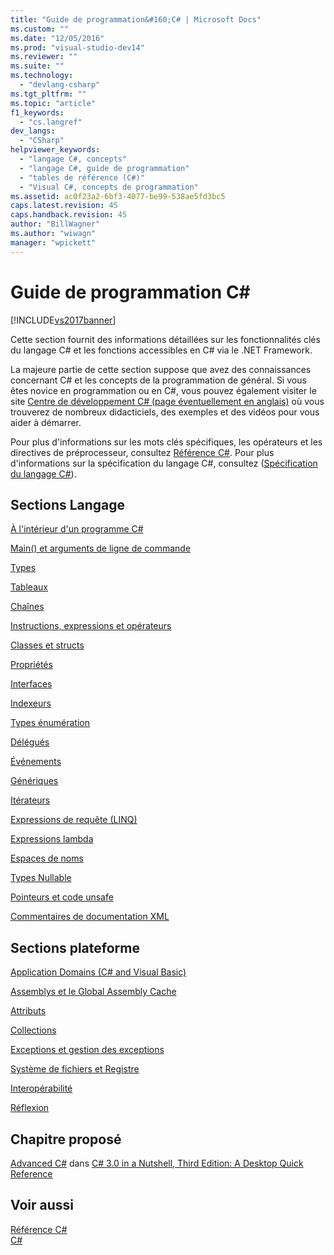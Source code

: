```yaml
---
title: "Guide de programmation&#160;C# | Microsoft Docs"
ms.custom: ""
ms.date: "12/05/2016"
ms.prod: "visual-studio-dev14"
ms.reviewer: ""
ms.suite: ""
ms.technology: 
  - "devlang-csharp"
ms.tgt_pltfrm: ""
ms.topic: "article"
f1_keywords: 
  - "cs.langref"
dev_langs: 
  - "CSharp"
helpviewer_keywords: 
  - "langage C#, concepts"
  - "langage C#, guide de programmation"
  - "tables de référence (C#)"
  - "Visual C#, concepts de programmation"
ms.assetid: ac0f23a2-6bf3-4077-be99-538ae5fd3bc5
caps.latest.revision: 45
caps.handback.revision: 45
author: "BillWagner"
ms.author: "wiwagn"
manager: "wpickett"
---
```

# Guide de programmation&#160;C# #
[!INCLUDE[vs2017banner](../../csharp/includes/vs2017banner.md)]

Cette section fournit des informations détaillées sur les fonctionnalités clés du langage C\# et les fonctions accessibles en C\# via le .NET Framework.  
  
 La majeure partie de cette section suppose que avez des connaissances concernant C\# et les concepts de la programmation de général.  Si vous êtes novice en programmation ou en C\#, vous pouvez également visiter le site [Centre de développement C\# \(page éventuellement en anglais\)](http://go.microsoft.com/fwlink/?linkid=95125) où vous trouverez de nombreux didacticiels, des exemples et des vidéos pour vous aider à démarrer.  
  
 Pour plus d'informations sur les mots clés spécifiques, les opérateurs et les directives de préprocesseur, consultez [Référence C\#](../../csharp/language-reference/index.md).  Pour plus d'informations sur la spécification du langage C\#, consultez \([Spécification du langage C\#](../../csharp/language-reference/language-specification.md)\).  
  
## Sections Langage  
 [À l'intérieur d'un programme C\#](../../csharp/programming-guide/inside-a-program/index.md)  
  
 [Main\(\) et arguments de ligne de commande](../../csharp/programming-guide/main-and-command-args/main-and-command-line-arguments.md)  
  
 [Types](../../csharp/programming-guide/types/index.md)  
  
 [Tableaux](../../csharp/programming-guide/arrays/index.md)  
  
 [Chaînes](../../csharp/programming-guide/strings/index.md)  
  
 [Instructions, expressions et opérateurs](../../csharp/programming-guide/statements-expressions-operators/index.md)  
  
 [Classes et structs](../../csharp/programming-guide/classes-and-structs/index.md)  
  
 [Propriétés](../../csharp/programming-guide/classes-and-structs/properties.md)  
  
 [Interfaces](../../csharp/programming-guide/interfaces/index.md)  
  
 [Indexeurs](../../csharp/programming-guide/indexers/index.md)  
  
 [Types énumération](../../csharp/programming-guide/enumeration-types.md)  
  
 [Délégués](../../csharp/programming-guide/delegates/index.md)  
  
 [Événements](../../csharp/programming-guide/events/index.md)  
  
 [Génériques](../../csharp/programming-guide/generics/index.md)  
  
 [Itérateurs](../Topic/Iterators%20\(C%23%20and%20Visual%20Basic\).md)  
  
 [Expressions de requête \(LINQ\)](../../csharp/programming-guide/linq-query-expressions/index.md)  
  
 [Expressions lambda](../../csharp/programming-guide/statements-expressions-operators/lambda-expressions.md)  
  
 [Espaces de noms](../../csharp/programming-guide/namespaces/index.md)  
  
 [Types Nullable](../../csharp/programming-guide/nullable-types/index.md)  
  
 [Pointeurs et code unsafe](../../csharp/programming-guide/unsafe-code-pointers/index.md)  
  
 [Commentaires de documentation XML](../../csharp/programming-guide/xmldoc/xml-documentation-comments.md)  
  
## Sections plateforme  
 [Application Domains \(C\# and Visual Basic\)](http://msdn.microsoft.com/fr-fr/1bc2939a-79db-4a4a-a677-4a2ce6de2b1e)  
  
 [Assemblys et le Global Assembly Cache](../Topic/Assemblies%20and%20the%20Global%20Assembly%20Cache%20\(C%23%20and%20Visual%20Basic\).md)  
  
 [Attributs](../Topic/Attributes%20\(C%23%20and%20Visual%20Basic\).md)  
  
 [Collections](../Topic/Collections%20\(C%23%20and%20Visual%20Basic\).md)  
  
 [Exceptions et gestion des exceptions](../../csharp/programming-guide/exceptions/exceptions-and-exception-handling.md)  
  
 [Système de fichiers et Registre](../../csharp/programming-guide/file-system/file-system-and-the-registry.md)  
  
 [Interopérabilité](../../csharp/programming-guide/interop/interoperability.md)  
  
 [Réflexion](../Topic/Reflection%20\(C%23%20and%20Visual%20Basic\).md)  
  
## Chapitre proposé  
 [Advanced C\#](http://go.microsoft.com/fwlink/?LinkId=195407) dans [C\# 3.0 in a Nutshell, Third Edition: A Desktop Quick Reference](http://go.microsoft.com/fwlink/?LinkId=195406)  
  
## Voir aussi  
 [Référence C\#](../../csharp/language-reference/index.md)   
 [C\#](../../csharp/csharp.md)
